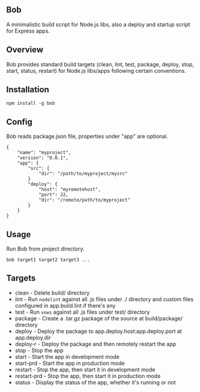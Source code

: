 Bob
---

A minimalistic build script for Node.js libs, also a deploy and startup script for Express apps.

Overview
--------

Bob provides standard build targets (clean, lint, test, package, deploy, stop,
start, status, restart) for Node.js libs/apps following certain conventions.

Installation
------------

    npm install -g bob

Config
------

Bob reads package.json file, properties under "app" are optional.

    {
        "name": "myproject",
        "version": "0.0.1",
        "app": {
            "src": {
                "dir": "/path/to/myproject/mysrc"
            }
            "deploy": {
                "host": "myremotehost",
                "port": 22,
                "dir": "/remote/path/to/myproject"
            }
        }
    }

Usage
-----
    
Run Bob from project directory.

    bob target1 target2 target3 ...
    
Targets
-------

* clean - Delete build/ directory
* lint - Run `nodelint` against all .js files under ./ directory and custom files configured in app.build.lint if there's any
* test - Run `vows` against all .js files under test/ directory
* package - Create a .tar.gz package of the source at build/package/ directory
* deploy - Deploy the package to app.deploy.host:app.deploy.port at app.deploy.dir
* deploy-r - Deploy the package and then remotely restart the app
* stop - Stop the app
* start - Start the app in development mode
* start-prd - Start the app in production mode
* restart - Stop the app, then start it in development mode
* restart-prd - Stop the app, then start it in production mode
* status - Display the status of the app, whether it's running or not